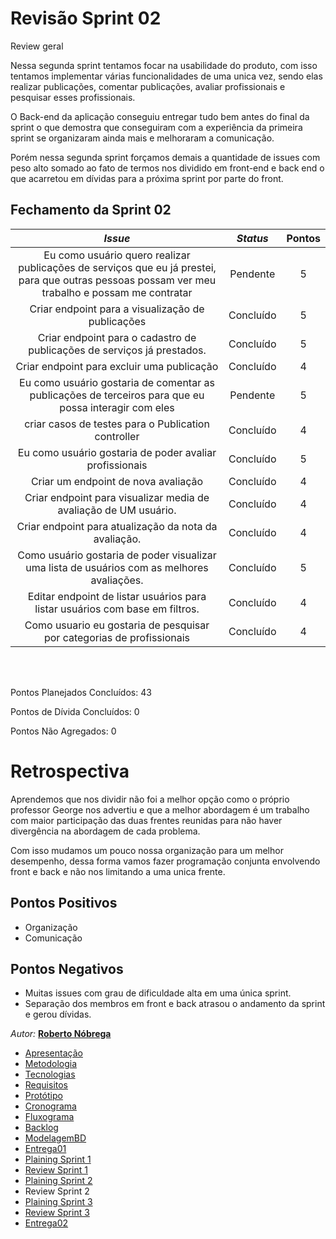 # Revisão Sprint 02
<p align="justify">
Review geral

Nessa segunda sprint tentamos focar na usabilidade do produto, com isso tentamos implementar várias funcionalidades de uma unica vez, sendo elas realizar publicações, comentar publicações, avaliar profissionais e pesquisar esses profissionais.

O Back-end da aplicação conseguiu entregar tudo bem antes do final da sprint o que demostra que conseguiram com a experiência da primeira sprint se organizaram ainda mais e melhoraram a comunicação.

Porém nessa segunda sprint forçamos demais a quantidade de issues com peso alto somado ao fato de termos nos dividido em front-end e back end o que acarretou em dívidas para a próxima sprint por parte do front.

</p>

## Fechamento da Sprint 02    

| _Issue_ | _Status_ | Pontos |
| :-----: | :------: | :----: |
|Eu como usuário quero realizar publicações de serviços que eu já prestei, para que outras pessoas possam ver meu trabalho e possam me contratar|Pendente|5|
|Criar endpoint para a visualização de publicações|Concluído|5|
Criar endpoint para o cadastro de publicações de serviços já prestados.|Concluído|5|
|Criar endpoint para excluir uma publicação|Concluído|4|
|Eu como usuário gostaria de comentar as publicações de terceiros para que eu possa interagir com eles|Pendente|5|
|criar casos de testes para o Publication controller|Concluído|4|
|Eu como usuário gostaria de poder avaliar profissionais|Concluído|5|
|Criar um endpoint de nova avaliação|Concluído|4|
|Criar endpoint para visualizar media de avaliação de UM usuário.|Concluído|4|
|Criar endpoint para atualização da nota da avaliação.|Concluído|4|
|Como usuário gostaria de poder visualizar uma lista de usuários com as melhores avaliações.|Concluído|5|
|Editar endpoint de listar usuários para listar usuários com base em filtros.|Concluído|4|
|Como usuario eu gostaria de pesquisar por categorias de profissionais|Concluído|4|


<br/>
<br/>

Pontos Planejados Concluídos: 43

Pontos de Dívida Concluídos:  0   

Pontos Não Agregados: 0


# Retrospectiva

Aprendemos que nos dividir não foi a melhor opção como o próprio professor George nos advertiu e que a melhor abordagem é um trabalho com maior participação das duas frentes reunidas para não haver divergência na abordagem de cada problema.

Com isso mudamos um pouco nossa organização para um melhor desempenho, dessa forma vamos fazer programação conjunta envolvendo front e back e não nos limitando a uma unica frente.



## Pontos Positivos

  - Organização
  - Comunicação
  
## Pontos Negativos

  - Muitas issues com grau de dificuldade alta em uma única sprint.
  - Separação dos membros em front e back atrasou o andamento da sprint e gerou dívidas.




*Autor:* **[Roberto Nóbrega](https://github.com/Sayuck)**

- [Apresentação](/Apresentacao.MD)
- [Metodologia](/Metodologia.MD)
- [Tecnologias](/Tecnologias.MD)
- [Requisitos](/Requisitos.MD)
- [Protótipo](/Prototipo.MD)
- [Cronograma](/Cronograma.MD)
- [Fluxograma](/Fluxograma.MD)
- [Backlog](/Backlog.MD)
- [ModelagemBD](/DER-DLD.MD)
- [Entrega01](/Entrega01.MD)
- [Plaining Sprint 1](/Plaining_Sprint1.MD)
- [Review Sprint 1](/Review01.MD)
- [Plaining Sprint 2](/Plaining_Sprint2.MD)
- Review Sprint 2
- [Plaining Sprint 3](/Plaining_Sprint3.MD)
- [Review Sprint 3](/Review03.MD)
- [Entrega02](/Entrega02.MD)